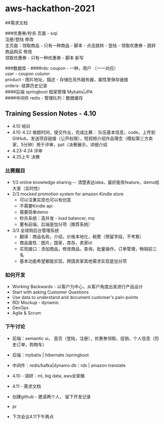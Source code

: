 # aws-hackathon-2021

##需求文档

###优惠券/秒杀
页面 - siqi  
注册/登陆 修改  
主页面：领取商品 - 只有一种商品 - 脚本 - 点击跳转 - 登陆 - 领取优惠券 - 跳转商品购买  修改  
领取优惠券 - 只有一种优惠券 - 脚本 新写  

###数据库 -
####rds:
coupon - 一种，用户 （一一对应）  
user - coupon column  
product - 图片地址，描述 - 存储在另外服务器，属性里保存链接  
orders- 结算历史记录  
####后端
springboot 框架管理 Mybatis|JPA  
####中间件
redis - 管理队列｜数据缓存


## Training Session Notes - 4.10

- 4.10 培训
- 4.10-4.22 做题时间，提交作业，完成比赛： 队伍基本信息，code，上传到GitHub，发送项目链接（公开权限），短视频介绍作品理念（模拟第三方卖家，5分钟）用于评审，ppt（决赛展示，详细介绍
- 4.23-4.24 评审
- 4.25上午 决赛

### 比赛题目

- 1/3 online knowledge sharing -- 清楚表达idea，最好能有feature，demo给大家（实时性）
- 2/3 mocked promotion system for amazon Kindle store
    - 可以注重实现也可以有创意
    - 不需要Kindle api
    - 需要简单demo
    - 秒杀系统：高并发 - load balancer, mq
    - 要有前端，后端是加分项（推荐系统）
- 3/3 全球购后台管理系统
    - 翻译：商品名称，介绍，价格本地化，税费（预留字段，不考察）
    - 商品属性：图片，国家，库存，卖家id
    - 实现接口：添加商品，修改商品，查询，批量操作，订单管理，畅销前三名
    - 基本功能希望都能实现，跨国卖家其他需求实现是加分项

### 如何开发

- Working Backwards - 以客户为中心，从客户角度出发进行产品设计
- Start with asking Customer Questions
- Use data to understand and document customer's pain-points
- RD/ Mockup - dynamic
- DevOps
- Agile & Scrum

### 下午讨论

- 前端：semantic ui， 首页（登陆，注册），优惠券领取，促销，个人信息（历史订单，购物车）
- 后端：mybatis | hibernate /springboot
- 中间件：redis/kafka|dynamo db｜rds | amazon translate

- 4.10 - 调研：ml, big data, aws全家桶
- 4.11 - 需求文档

- 创建github - 邀请两个人， 留下开发记录
- pr
- 下次会议4.11下午两点







